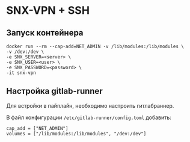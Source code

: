 # SNX-VPN + SSH

## Запуск контейнера

```Shell
docker run --rm --cap-add=NET_ADMIN -v /lib/modules:/lib/modules \
-v /dev:/dev \
-e SNX_SERVER=<server> \
-e SNX_USER=<user> \
-e SNX_PASSWORD=<password> \
-it snx-vpn
```

## Настройка gitlab-runner

Для встройки в пайплайн, необходимо настроить гитлабраннер.

В файл конфигурации `/etc/gitlab-runner/config.toml` добавить:

```Text
cap_add = ["NET_ADMIN"]
volumes = ["/lib/modules:/lib/modules", "/dev:/dev"]
```
